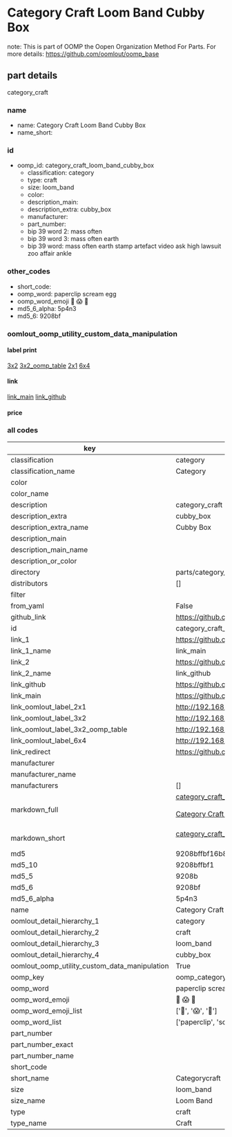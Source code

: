 # Category Craft Loom Band Cubby Box  

note: This is part of OOMP the Oopen Organization Method For Parts. For more details: https://github.com/oomlout/oomp_base

##  part details
  



category_craft



### name
* name: Category Craft Loom Band Cubby Box
* name_short: 
### id
* oomp_id: category_craft_loom_band_cubby_box
  * classification: category
  * type: craft
  * size: loom_band
  * color: 
  * description_main: 
  * description_extra: cubby_box
  * manufacturer: 
  * part_number: 
  * bip 39 word 2: mass often
  * bip 39 word 3: mass often earth
  * bip 39 word: mass often earth stamp artefact video ask high lawsuit zoo affair ankle

### other_codes
* short_code: 
* oomp_word: paperclip scream egg
* oomp_word_emoji :paperclip: :scream: :egg:
* md5_6_alpha: 5p4n3
* md5_6: 9208bf






### oomlout_oomp_utility_custom_data_manipulation
#### label print
[3x2](http://192.168.1.245:1112/?label=oomp%205p4n3)
[3x2_oomp_table](http://192.168.1.108:1112/?label=oomp%205p4n3)
[2x1](http://192.168.1.242:1112/?label=oomp%205p4n3)
[6x4](http://192.168.1.55:1112/?label=oomp%205p4n3)    

#### link

[link_main](https://github.com/oomlout/oomlout_oomp_version_1_messy/tree/main/parts/category_craft_loom_band_cubby_box) [link_github](https://github.com/oomlout/oomlout_oomp_version_1_messy/tree/main/parts/category_craft_loom_band_cubby_box)                             

#### price







### all codes 
| key | value |  
| --- | --- |  
| classification | category |  
| classification_name | Category |  
| color |  |  
| color_name |  |  
| description | category_craft |  
| description_extra | cubby_box |  
| description_extra_name | Cubby Box |  
| description_main |  |  
| description_main_name |  |  
| description_or_color |   |  
| directory | parts/category_craft_loom_band_cubby_box |  
| distributors | [] |  
| filter |  |  
| from_yaml | False |  
| github_link | https://github.com/oomlout/oomlout_oomp_part_src/tree/main/parts/category_craft_loom_band_cubby_box |  
| id | category_craft_loom_band_cubby_box |  
| link_1 | https://github.com/oomlout/oomlout_oomp_version_1_messy/tree/main/parts/category_craft_loom_band_cubby_box |  
| link_1_name | link_main |  
| link_2 | https://github.com/oomlout/oomlout_oomp_version_1_messy/tree/main/parts/category_craft_loom_band_cubby_box |  
| link_2_name | link_github |  
| link_github | https://github.com/oomlout/oomlout_oomp_version_1_messy/tree/main/parts/category_craft_loom_band_cubby_box |  
| link_main | https://github.com/oomlout/oomlout_oomp_version_1_messy/tree/main/parts/category_craft_loom_band_cubby_box |  
| link_oomlout_label_2x1 | http://192.168.1.242:1112/?label=oomp%205p4n3 |  
| link_oomlout_label_3x2 | http://192.168.1.245:1112/?label=oomp%205p4n3 |  
| link_oomlout_label_3x2_oomp_table | http://192.168.1.108:1112/?label=oomp%205p4n3 |  
| link_oomlout_label_6x4 | http://192.168.1.55:1112/?label=oomp%205p4n3 |  
| link_redirect | https://github.com/oomlout/oomlout_oomp_version_1_messy/tree/main/parts/category_craft_loom_band_cubby_box |  
| manufacturer |  |  
| manufacturer_name |  |  
| manufacturers | [] |  
| markdown_full | [category_craft_loom_band_cubby_box](none)<br>[](none)<br>[Category Craft Loom Band Cubby Box](none)<br><br> |  
| markdown_short | [category_craft_loom_band_cubby_box](none)<br><br> |  
| md5 | 9208bffbf16b81abcf067d468ae66c44 |  
| md5_10 | 9208bffbf1 |  
| md5_5 | 9208b |  
| md5_6 | 9208bf |  
| md5_6_alpha | 5p4n3 |  
| name | Category Craft Loom Band Cubby Box |  
| oomlout_detail_hierarchy_1 | category |  
| oomlout_detail_hierarchy_2 | craft |  
| oomlout_detail_hierarchy_3 | loom_band |  
| oomlout_detail_hierarchy_4 | cubby_box |  
| oomlout_oomp_utility_custom_data_manipulation | True |  
| oomp_key | oomp_category_craft_loom_band_cubby_box |  
| oomp_word | paperclip scream egg |  
| oomp_word_emoji | :paperclip: :scream: :egg: |  
| oomp_word_emoji_list | [':paperclip:', ':scream:', ':egg:'] |  
| oomp_word_list | ['paperclip', 'scream', 'egg'] |  
| part_number |  |  
| part_number_exact |  |  
| part_number_name |  |  
| short_code |  |  
| short_name | Categorycraft |  
| size | loom_band |  
| size_name | Loom Band |  
| type | craft |  
| type_name | Craft |  
